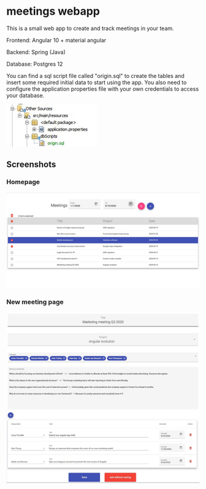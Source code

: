 # meetings webapp

This is a small web app to create and track meetings in your team.

Frontend: Angular 10 + material angular

Backend: Spring (Java)

Database: Postgres 12

You can find a sql script file called "origin.sql" to create the tables and insert some required initial data to start using the app.
You also need to configure the application properties file with your own credentials to access your database. 

![](screenshots/originSqlScript.JPG)



## Screenshots
### Homepage
![](screenshots/home.JPG)
### New meeting page
![](screenshots/newMeeting1.JPG)
![](screenshots/newMeeting2.JPG)
